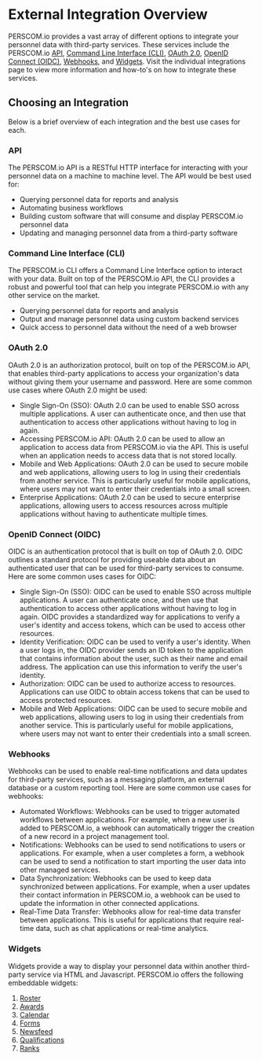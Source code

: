 # External Integration Overview

PERSCOM.io provides a vast array of different options to integrate your personnel data with third-party services. These services include the
PERSCOM.io [API](/external-integration/api), [Command Line Interface (CLI)](/external-integration/cli),
[OAuth 2.0](/external-integration/oauth), [OpenID Connect (OIDC)](/external-integration/oauth/oidc),
[Webhooks](/external-integration/webhooks), and [Widgets](/external-integration/widgets). Visit the individual integrations page to view
more information and how-to's on how to integrate these services.

## Choosing an Integration

Below is a brief overview of each integration and the best use cases for each.

### API

The PERSCOM.io API is a RESTful HTTP interface for interacting with your personnel data on a machine to machine level. The API would be best
used for:

- Querying personnel data for reports and analysis
- Automating business workflows
- Building custom software that will consume and display PERSCOM.io personnel data
- Updating and managing personnel data from a third-party software

### Command Line Interface (CLI)

The PERSCOM.io CLI offers a Command Line Interface option to interact with your data. Built on top of the PERSCOM.io API, the CLI provides a
robust and powerful tool that can help you integrate PERSCOM.io with any other service on the market.

- Querying personnel data for reports and analysis
- Output and manage personnel data using custom backend services
- Quick access to personnel data without the need of a web browser

### OAuth 2.0

OAuth 2.0 is an authorization protocol, built on top of the PERSCOM.io API, that enables third-party applications to access your
organization's data without giving them your username and password. Here are some common use cases where OAuth 2.0 might be used:

- Single Sign-On (SSO): OAuth 2.0 can be used to enable SSO across multiple applications. A user can authenticate once, and then use that
  authentication to access other applications without having to log in again.
- Accessing PERSCOM.io API: OAuth 2.0 can be used to allow an application to access data from PERSCOM.io via the API. This is useful when an
  application needs to access data that is not stored locally.
- Mobile and Web Applications: OAuth 2.0 can be used to secure mobile and web applications, allowing users to log in using their credentials
  from another service. This is particularly useful for mobile applications, where users may not want to enter their credentials into a
  small screen.
- Enterprise Applications: OAuth 2.0 can be used to secure enterprise applications, allowing users to access resources across multiple
  applications without having to authenticate multiple times.

### OpenID Connect (OIDC)

OIDC is an authentication protocol that is built on top of OAuth 2.0. OIDC outlines a standard protocol for providing useable data about an
authenticated user that can be used for third-party services to consume. Here are some common uses cases for OIDC:

- Single Sign-On (SSO): OIDC can be used to enable SSO across multiple applications. A user can authenticate once, and then use that
  authentication to access other applications without having to log in again. OIDC provides a standardized way for applications to verify a
  user's identity and access tokens, which can be used to access other resources.
- Identity Verification: OIDC can be used to verify a user's identity. When a user logs in, the OIDC provider sends an ID token to the
  application that contains information about the user, such as their name and email address. The application can use this information to
  verify the user's identity.
- Authorization: OIDC can be used to authorize access to resources. Applications can use OIDC to obtain access tokens that can be used to
  access protected resources.
- Mobile and Web Applications: OIDC can be used to secure mobile and web applications, allowing users to log in using their credentials from
  another service. This is particularly useful for mobile applications, where users may not want to enter their credentials into a small
  screen.

### Webhooks

Webhooks can be used to enable real-time notifications and data updates for third-party services, such as a messaging platform, an external
database or a custom reporting tool. Here are some common use cases for webhooks:

- Automated Workflows: Webhooks can be used to trigger automated workflows between applications. For example, when a new user is added to
  PERSCOM.io, a webhook can automatically trigger the creation of a new record in a project management tool.
- Notifications: Webhooks can be used to send notifications to users or applications. For example, when a user completes a form, a webhook
  can be used to send a notification to start importing the user data into other managed services.
- Data Synchronization: Webhooks can be used to keep data synchronized between applications. For example, when a user updates their contact
  information in PERSCOM.io, a webhook can be used to update the information in other connected applications.
- Real-Time Data Transfer: Webhooks allow for real-time data transfer between applications. This is useful for applications that require
  real-time data, such as chat applications or real-time analytics.

### Widgets

Widgets provide a way to display your personnel data within another third-party service via HTML and Javascript. PERSCOM.io offers the
following embeddable widgets:

1. [Roster](/external-integration/widgets/roster)
2. [Awards](/external-integration/widgets/awards)
3. [Calendar](/external-integration/widgets/calendar)
4. [Forms](/external-integration/widgets/forms)
5. [Newsfeed](/external-integration/widgets/newsfeed)
6. [Qualifications](/external-integration/widgets/qualifications)
7. [Ranks](/external-integration/widgets/ranks)
